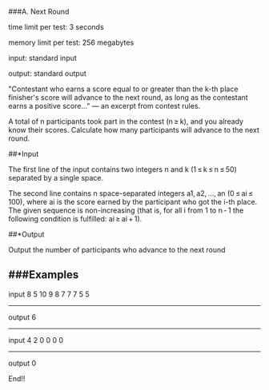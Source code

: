 ###A. Next Round

time limit per test: 3 seconds

memory limit per test: 256 megabytes

input: standard input

output: standard output

"Contestant who earns a score equal to or greater than the k-th place finisher's score will advance to the next round, as long as the contestant earns a positive score..." — an excerpt from contest rules.

A total of n participants took part in the contest (n ≥ k), and you already know their scores. Calculate how many participants will advance to the next round.

##*Input

The first line of the input contains two integers n and k (1 ≤ k ≤ n ≤ 50) separated by a single space.

The second line contains n space-separated integers a1, a2, ..., an (0 ≤ ai ≤ 100), where ai is the score earned by the participant who got the i-th place. The given sequence is non-increasing (that is, for all i from 1 to n - 1 the following condition is fulfilled: ai ≥ ai + 1).

##*Output

Output the number of participants who advance to the next round

###Examples
----------------------------------------------------
input
8 5
10 9 8 7 7 7 5 5

----------------------------------------------------
output
6

----------------------------------------------------
input
4 2
0 0 0 0

----------------------------------------------------
output
0


End!!
